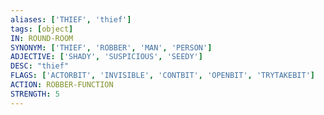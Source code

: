 ```yaml
---
aliases: ['THIEF', 'thief']
tags: [object]
IN: ROUND-ROOM
SYNONYM: ['THIEF', 'ROBBER', 'MAN', 'PERSON']
ADJECTIVE: ['SHADY', 'SUSPICIOUS', 'SEEDY']
DESC: "thief"
FLAGS: ['ACTORBIT', 'INVISIBLE', 'CONTBIT', 'OPENBIT', 'TRYTAKEBIT']
ACTION: ROBBER-FUNCTION
STRENGTH: 5
---
```

